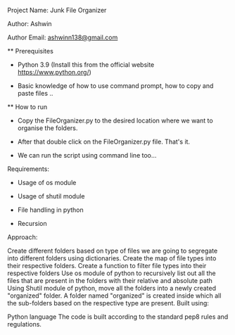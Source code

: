 Project Name: Junk File Organizer

Author:       Ashwin

Author Email: ashwinn138@gmail.com


** Prerequisites

- Python 3.9 (Install this from the  official website https://www.python.org/)

- Basic knowledge of how to use command prompt, how to copy and paste files ..

** How to run

- Copy the FileOrganizer.py to the desired location where we want to organise the folders.

- After that double click on the FileOrganizer.py file. That's it.

- We can run the script using command line too...



 Requirements:

- Usage of os module

- Usage of shutil module

- File handling in python

- Recursion

Approach:

Create different folders based on type of files we are going to segregate into different folders using dictionaries.
Create the map of file types into their respective folders.
Create a function to filter file types into their respective folders
Use os module of python to recursively list out all the files that are present in the folders with their relative and absolute path 
Using Shutil module of python, move all the folders into a newly created "organized" folder.
A folder named "organized" is created inside which all the sub-folders based on the respective type are present. 
Built using:

Python language
The code is built according to the standard pep8 rules and regulations.

